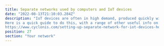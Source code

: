 ```yaml
---
title: Separate networks used by computers and IoT devices
date: "2022-08-13T21:10:03.284Z"
description: "IoT devices are often in high demand, produced quickly with only minimal security measures. Your devices, on the other hand, often have higher levels of security. By placing IoT devices and computers on separate networks, you ensure that network access to your important devices is not compromised by the lesser security of your IoT devices.
Here is a quick guide to do this, with a range of other useful info on securing IoT devices:
https://www.cyclonis.com/setting-up-separate-network-for-iot-devices-how-to-do-it/"
position: 27
section: "Your network"
---
```

